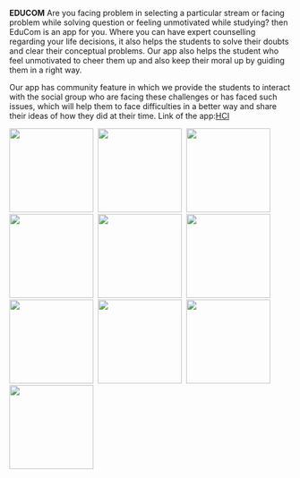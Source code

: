 **EDUCOM**
Are you facing problem in selecting a particular stream or facing problem while solving question or feeling unmotivated while studying? 
then EduCom is an app for you. Where you can have expert counselling regarding your life decisions, it also helps the students to solve 
their doubts and clear their conceptual problems. Our app also helps the student who feel unmotivated to cheer them up and also keep their
moral up by guiding them in a right way.

Our app has community feature in which we provide the students to interact with the social group who are facing these challenges or has 
faced such issues, which will help them to face difficulties in a better way and share their ideas of how they did at their time.
Link of the app:[HCI](https://bit.ly/3Gw8JW3)

<p float="left">
<img src="https://user-images.githubusercontent.com/96880251/210258510-665062e7-9569-47b3-b550-0c79e7285b4e.png" width=150>&nbsp
<img src="https://user-images.githubusercontent.com/96880251/210258519-79b3245b-852b-40a6-91be-4ada412fe50a.png" width=150>&nbsp
<img src="https://user-images.githubusercontent.com/96880251/210258526-66a0fe61-b72e-4aab-8ba9-21639c5f9f6b.png" width=150>&nbsp
<img src="https://user-images.githubusercontent.com/96880251/210258532-ce9f25eb-d7f8-4802-9d1c-a7d3f77c819f.png" width=150>&nbsp
<img src="https://user-images.githubusercontent.com/96880251/210258537-5c1c2ba4-7983-4c7b-b36d-8416ef51a51e.png" width=150>&nbsp
<img src="https://user-images.githubusercontent.com/96880251/210258554-b0973cff-d69e-4f52-ae15-25b0f425af61.png" width=150>&nbsp
<img src="https://user-images.githubusercontent.com/96880251/210258561-12b7c7e8-af61-40ac-bf05-b8b0efc533ef.png" width=150>&nbsp
<img src="https://user-images.githubusercontent.com/96880251/210258567-7dc76de4-546e-44cb-b4e6-b8db190b6e88.png" width=150>&nbsp
<img src="https://user-images.githubusercontent.com/96880251/210258571-06d71e02-40a9-4e03-8eaf-a952cd6ace24.png" width=150>&nbsp
<img src="https://user-images.githubusercontent.com/96880251/210258576-603c9785-8272-4e24-97ba-653387fd98de.png" width=150>&nbsp

